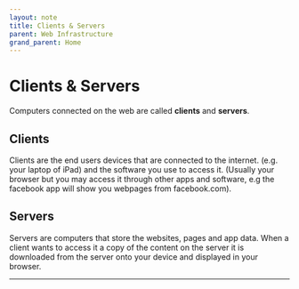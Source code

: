 ```yaml
---
layout: note
title: Clients & Servers
parent: Web Infrastructure
grand_parent: Home
---
```


# Clients & Servers

Computers connected on the web are called **clients** and **servers**.

## Clients

Clients are the end users devices that are connected to the internet. (e.g. your laptop of iPad) and the software you use to access it. (Usually your browser but you may access it through other apps and software, e.g the facebook app will show you webpages from facebook.com).

## Servers

Servers are computers that store the websites, pages and app data. When a client wants to access it a copy of the content on the server it is downloaded from the server onto your device and displayed in your browser.

---
